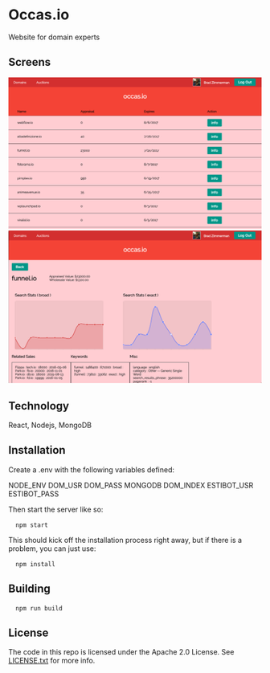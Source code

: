 Occas.io
========

Website for domain experts

## Screens

![Screen01](screens/screen_01.png "Screen01")
![Screen02](screens/screen_02.png "Screen02")

## Technology

React, Nodejs, MongoDB

## Installation

Create a .env with the following variables defined:

NODE_ENV
DOM_USR
DOM_PASS
MONGODB
DOM_INDEX
ESTIBOT_USR
ESTIBOT_PASS

Then start the server like so:

```
  npm start
```

This should kick off the installation process right away, but if there is a problem, you can just use:

```
  npm install
```

## Building

```
  npm run build
```


## License

The code in this repo is licensed under the Apache 2.0 License.
See [LICENSE.txt](LICENSE.txt) for more info.